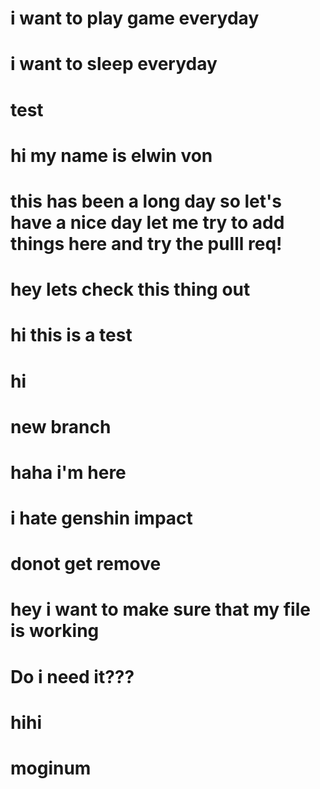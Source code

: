 # i want to play game everyday
# i want to sleep everyday

# test
# hi my name is elwin von
# this has been a long day so let's have a nice day let me try to add things here and try the pulll req!
# hey lets check this thing out
# hi this is a test
# hi
# new branch 
# haha i'm here
# i hate genshin impact
# donot get remove
# hey i want to make sure that my file is working
# Do i need it???
# hihi
# moginum